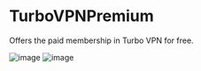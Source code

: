 # TurboVPNPremium
Offers the paid membership in Turbo VPN for free.

![image](https://github.com/cann66dev/TurboVPNPremium/assets/49042417/a1276b13-2f9b-4cdb-b5fb-35c186457e74)
![image](https://github.com/cann66dev/TurboVPNPremium/assets/49042417/ce8dcc18-ee23-43a7-9af8-be432fdc4a0a)

